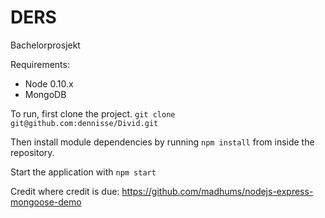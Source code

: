 DERS
====

Bachelorprosjekt

Requirements: 
- Node 0.10.x
- MongoDB


To run, first clone the project.
 ```git clone git@github.com:dennisse/Divid.git```

Then install module dependencies by running ```npm install``` from inside the repository.

Start the application with ```npm start```









Credit where credit is due:
https://github.com/madhums/nodejs-express-mongoose-demo
